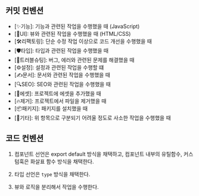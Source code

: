 ## 커밋 컨벤션

- [✨기능]: 기능과 관련된 작업을 수행했을 때 (JavaScript)
- [🎨UI]: 뷰와 관련된 작업을 수행했을 때 (HTML/CSS)
- [🛠️리팩토링]: 단순 수정 작업 이상으로 코드 개선을 수행했을 때
- [🛡️타입]: 타입과 관련된 작업을 수행했을 때
- [🔫트러블슈팅]: 버그, 에러와 관련된 문제를 해결했을 때
- [⚙️설정]: 설정과 관련된 작업을 수행할 떄
- [✍️문서]: 문서와 관련된 작업을 수행했을 때
- [🔍SEO]: SEO와 관련된 작업을 수행했을 때
- [🍱에셋]: 프로젝트에 에셋을 추가했을 때
- [🔥제거]: 프로젝트에서 파일을 제거했을 때
- [📦패키지]: 패키지를 설치했을 때
- [🎸기타]: 위 항목으로 구분되기 어려울 정도로 사소한 작업을 수행했을 때

## 코드 컨벤션

1. 컴포넌트 선언은 export default 방식을 채택하고, 컴포넌트 내부의 유틸함수, 커스텀훅은 화살표 함수 방식을 채택한다.

2. 타입 선언은 `type` 방식을 채택한다.

3. 뷰와 로직을 분리해서 작업을 수행한다.
